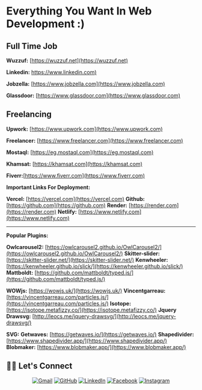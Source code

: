 # Everything You Want In Web Development :)

## **Full Time Job**

**Wuzzuf:** [https://wuzzuf.net](https://wuzzuf.net)

**Linkedin:** [https://www.linkedin.com)](https://www.linkedin.com)

**Jobzella:** [https://www.jobzella.com](https://www.jobzella.com)

**Glassdoor:** [https://www.glassdoor.com](https://www.glassdoor.com)

## **Freelancing**

**Upwork:** [https://www.upwork.com](https://www.upwork.com)

**Freelancer:** [https://www.freelancer.com](https://www.freelancer.com)

**Mostaql:** [https://eg.mostaql.com](https://eg.mostaql.com)

**Khamsat:** [https://khamsat.com](https://khamsat.com)

**Fiverr:**[https://www.fiverr.com](https://www.fiverr.com)


**Important Links For Deployment:**

**Vercel:** [https://vercel.com](https://vercel.com)
**Github:** [https://github.com](https://github.com)
**Render:** [https://render.com](https://render.com)
**Netlify:** [https://www.netlify.com](https://www.netlify.com)

----------------------------------------------------------------

**Popular Plugins:**

**Owlcarousel2:** [https://owlcarousel2.github.io/OwlCarousel2/](https://owlcarousel2.github.io/OwlCarousel2/)
**Skitter-slider:** [https://skitter-slider.net/](https://skitter-slider.net/)
**Kenwheeler:** [https://kenwheeler.github.io/slick/](https://kenwheeler.github.io/slick/)
**Mattboldt:** [https://github.com/mattboldt/typed.js/](https://github.com/mattboldt/typed.js/)

**WOWjs:** [https://wowjs.uk/](https://wowjs.uk/)
**Vincentgarreau:** [https://vincentgarreau.com/particles.js/](https://vincentgarreau.com/particles.js/)
**Isotope:** [https://isotope.metafizzy.co/](https://isotope.metafizzy.co/)
**Jquery Drawsvg:** [http://leocs.me/jquery-drawsvg/](http://leocs.me/jquery-drawsvg/)

**SVG:**
**Getwaves:** [https://getwaves.io/](https://getwaves.io/)
**Shapedivider:** [https://www.shapedivider.app/](https://www.shapedivider.app/)
**Blobmaker:** [https://www.blobmaker.app/](https://www.blobmaker.app/)


## 🙋‍♂️ Let's Connect

<p align="center">
	<a href="mailto:mahrousgamal2001@gmail.com"><img src="https://img.icons8.com/bubbles/50/000000/gmail.png" alt="Gmail"/></a>
	<a href="https://github.com/Mahrous-Gamal"><img src="https://img.icons8.com/bubbles/50/000000/github.png" alt="GitHub"/></a>
	<a href="https://www.linkedin.com/in/mahrous-gamal-044693218/"><img src="https://img.icons8.com/bubbles/50/000000/linkedin.png" alt="LinkedIn"/></a>
	<a href="https://www.facebook.com/profile.php?id=100041500743911"><img src="https://img.icons8.com/bubbles/50/000000/facebook-new.png" alt="Facebook"/></a>
	<a href="https://www.instagram.com/mahrous_gama1/"><img src="https://img.icons8.com/bubbles/50/000000/instagram.png" alt="Instagram"/></a>
	
</p>

